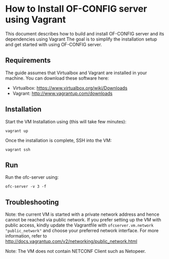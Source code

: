 How to Install OF-CONFIG server using Vagrant
=============================================

This document describes how to build and install OF-CONFIG server and its dependencies using Vagrant
The goal is to simplify the installation setup and get started with using OF-CONFIG server.

Requirements
------------

The guide assumes that Virtualbox and Vagrant are installed in your machine.
You can download these software here:

- Virtualbox: https://www.virtualbox.org/wiki/Downloads
- Vagrant: http://www.vagrantup.com/downloads

Installation
------------

Start the VM Installation using (this will take few minutes):
```
vagrant up
```

Once the installation is complete, SSH into the VM:
```
vagrant ssh
```

Run
---
Run the ofc-server using:
```
ofc-server -v 3 -f
```

Troubleshooting
---------------

Note: the current VM is started with a private network address and hence
cannot be reached via public network. If you prefer setting up the VM
with public access, kindly update the Vagrantfile with
`ofcserver.vm.network "public_network"` and choose your preferred
network interface. For more information, refer to
http://docs.vagrantup.com/v2/networking/public_network.html

Note: The VM does not contain NETCONF Client such as Netopeer.
